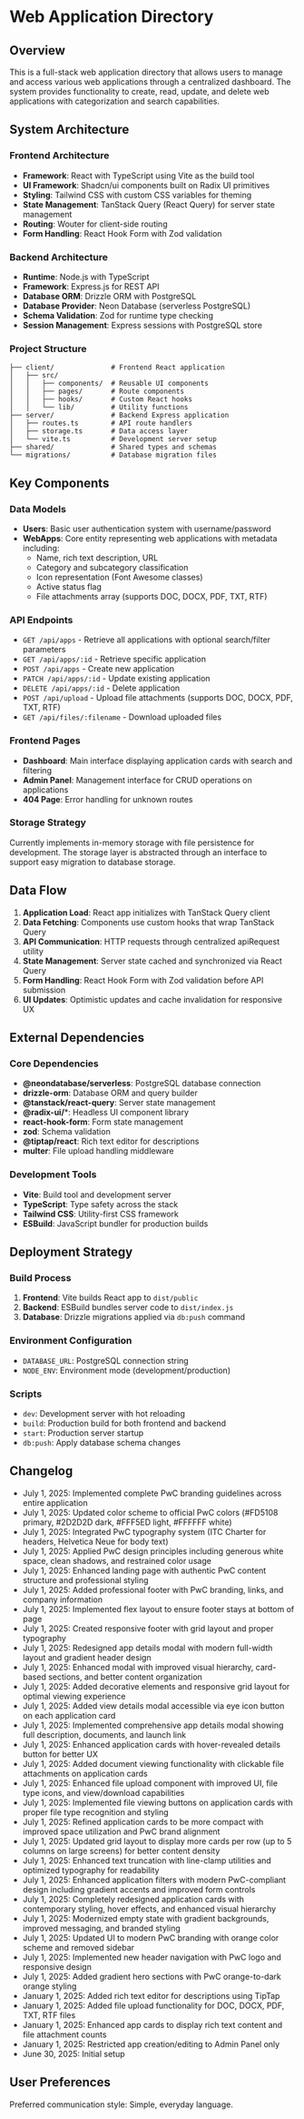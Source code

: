 # Web Application Directory

## Overview

This is a full-stack web application directory that allows users to manage and access various web applications through a centralized dashboard. The system provides functionality to create, read, update, and delete web applications with categorization and search capabilities.

## System Architecture

### Frontend Architecture
- **Framework**: React with TypeScript using Vite as the build tool
- **UI Framework**: Shadcn/ui components built on Radix UI primitives
- **Styling**: Tailwind CSS with custom CSS variables for theming
- **State Management**: TanStack Query (React Query) for server state management
- **Routing**: Wouter for client-side routing
- **Form Handling**: React Hook Form with Zod validation

### Backend Architecture
- **Runtime**: Node.js with TypeScript
- **Framework**: Express.js for REST API
- **Database ORM**: Drizzle ORM with PostgreSQL
- **Database Provider**: Neon Database (serverless PostgreSQL)
- **Schema Validation**: Zod for runtime type checking
- **Session Management**: Express sessions with PostgreSQL store

### Project Structure
```
├── client/              # Frontend React application
│   ├── src/
│   │   ├── components/  # Reusable UI components
│   │   ├── pages/       # Route components
│   │   ├── hooks/       # Custom React hooks
│   │   └── lib/         # Utility functions
├── server/              # Backend Express application
│   ├── routes.ts        # API route handlers
│   ├── storage.ts       # Data access layer
│   └── vite.ts          # Development server setup
├── shared/              # Shared types and schemas
└── migrations/          # Database migration files
```

## Key Components

### Data Models
- **Users**: Basic user authentication system with username/password
- **WebApps**: Core entity representing web applications with metadata including:
  - Name, rich text description, URL
  - Category and subcategory classification
  - Icon representation (Font Awesome classes)
  - Active status flag
  - File attachments array (supports DOC, DOCX, PDF, TXT, RTF)

### API Endpoints
- `GET /api/apps` - Retrieve all applications with optional search/filter parameters
- `GET /api/apps/:id` - Retrieve specific application
- `POST /api/apps` - Create new application
- `PATCH /api/apps/:id` - Update existing application
- `DELETE /api/apps/:id` - Delete application
- `POST /api/upload` - Upload file attachments (supports DOC, DOCX, PDF, TXT, RTF)
- `GET /api/files/:filename` - Download uploaded files

### Frontend Pages
- **Dashboard**: Main interface displaying application cards with search and filtering
- **Admin Panel**: Management interface for CRUD operations on applications
- **404 Page**: Error handling for unknown routes

### Storage Strategy
Currently implements in-memory storage with file persistence for development. The storage layer is abstracted through an interface to support easy migration to database storage.

## Data Flow

1. **Application Load**: React app initializes with TanStack Query client
2. **Data Fetching**: Components use custom hooks that wrap TanStack Query
3. **API Communication**: HTTP requests through centralized apiRequest utility
4. **State Management**: Server state cached and synchronized via React Query
5. **Form Handling**: React Hook Form with Zod validation before API submission
6. **UI Updates**: Optimistic updates and cache invalidation for responsive UX

## External Dependencies

### Core Dependencies
- **@neondatabase/serverless**: PostgreSQL database connection
- **drizzle-orm**: Database ORM and query builder
- **@tanstack/react-query**: Server state management
- **@radix-ui/***: Headless UI component library
- **react-hook-form**: Form state management
- **zod**: Schema validation
- **@tiptap/react**: Rich text editor for descriptions
- **multer**: File upload handling middleware

### Development Tools
- **Vite**: Build tool and development server
- **TypeScript**: Type safety across the stack
- **Tailwind CSS**: Utility-first CSS framework
- **ESBuild**: JavaScript bundler for production builds

## Deployment Strategy

### Build Process
1. **Frontend**: Vite builds React app to `dist/public`
2. **Backend**: ESBuild bundles server code to `dist/index.js`
3. **Database**: Drizzle migrations applied via `db:push` command

### Environment Configuration
- `DATABASE_URL`: PostgreSQL connection string
- `NODE_ENV`: Environment mode (development/production)

### Scripts
- `dev`: Development server with hot reloading
- `build`: Production build for both frontend and backend
- `start`: Production server startup
- `db:push`: Apply database schema changes

## Changelog
- July 1, 2025: Implemented complete PwC branding guidelines across entire application
- July 1, 2025: Updated color scheme to official PwC colors (#FD5108 primary, #2D2D2D dark, #FFF5ED light, #FFFFFF white)
- July 1, 2025: Integrated PwC typography system (ITC Charter for headers, Helvetica Neue for body text)
- July 1, 2025: Applied PwC design principles including generous white space, clean shadows, and restrained color usage
- July 1, 2025: Enhanced landing page with authentic PwC content structure and professional styling
- July 1, 2025: Added professional footer with PwC branding, links, and company information
- July 1, 2025: Implemented flex layout to ensure footer stays at bottom of page
- July 1, 2025: Created responsive footer with grid layout and proper typography
- July 1, 2025: Redesigned app details modal with modern full-width layout and gradient header design
- July 1, 2025: Enhanced modal with improved visual hierarchy, card-based sections, and better content organization
- July 1, 2025: Added decorative elements and responsive grid layout for optimal viewing experience
- July 1, 2025: Added view details modal accessible via eye icon button on each application card
- July 1, 2025: Implemented comprehensive app details modal showing full description, documents, and launch link
- July 1, 2025: Enhanced application cards with hover-revealed details button for better UX
- July 1, 2025: Added document viewing functionality with clickable file attachments on application cards
- July 1, 2025: Enhanced file upload component with improved UI, file type icons, and view/download capabilities
- July 1, 2025: Implemented file viewing buttons on application cards with proper file type recognition and styling
- July 1, 2025: Refined application cards to be more compact with improved space utilization and PwC brand alignment
- July 1, 2025: Updated grid layout to display more cards per row (up to 5 columns on large screens) for better content density
- July 1, 2025: Enhanced text truncation with line-clamp utilities and optimized typography for readability
- July 1, 2025: Enhanced application filters with modern PwC-compliant design including gradient accents and improved form controls
- July 1, 2025: Completely redesigned application cards with contemporary styling, hover effects, and enhanced visual hierarchy
- July 1, 2025: Modernized empty state with gradient backgrounds, improved messaging, and branded styling
- July 1, 2025: Updated UI to modern PwC branding with orange color scheme and removed sidebar
- July 1, 2025: Implemented new header navigation with PwC logo and responsive design
- July 1, 2025: Added gradient hero sections with PwC orange-to-dark orange styling
- January 1, 2025: Added rich text editor for descriptions using TipTap
- January 1, 2025: Added file upload functionality for DOC, DOCX, PDF, TXT, RTF files
- January 1, 2025: Enhanced app cards to display rich text content and file attachment counts
- January 1, 2025: Restricted app creation/editing to Admin Panel only
- June 30, 2025: Initial setup

## User Preferences

Preferred communication style: Simple, everyday language.